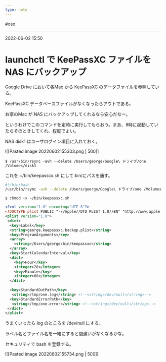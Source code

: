 ```yaml
---
type: note
---
```


#osx

---
2022-06-02  15:50

# launchctl で KeePassXC ファイルをNAS にバックアップ

Google Drive において各Mac から KeePassXC のデータファイルを参照している。

KeePassXC データベースファイルがなくなったらアウトである。

お家のMac が NAS にバックアップしてくれるなら安心だなー。

というわけでこのコマンドを定時に実行してもらおう。まあ、8時に起動していたらそのときしてくれ、程度でよい。

NAS  disk1 はユーザログイン項目に入れておく。

![[Pasted image 20220602155303.png | 500]]

```shell
$ /usr/bin/rsync -avh --delete /Users/george/Google\ ドライブ/one /Volumes/disk1
```

これを ~/bin/keepasscx.sh にして bin/にパスを通す。

```bash
#!/bin/bash
/usr/bin/rsync -avh --delete /Users/george/Google\ ドライブ/one /Volumes/disk1
```

```shell
$ chmod +x ~/bin/keepassxc.sh
```

```xml
<?xml version="1.0" encoding="UTF-8"?>
<!DOCTYPE plist PUBLIC "-//Apple//DTD PLIST 1.0//EN" "http://www.apple.com/DTDs/PropertyList-1.0.dtd">
<plist version="1.0">
 <dict>
  <key>Label</key>
  <string>george.keepassxc.backup.plist</string>
  <key>ProgramArguments</key>
  <array>
    <string>/Users/george/bin/keepassxc</string>
  </array>
  <key>StartCalendarInterval</key>
  <dict>
    <key>Hour</key>
    <integer>20</integer>
    <key>Minute</key>
    <integer>00</integer>
  </dict>
  
  <key>StandardOutPath</key>
   <string>/tmp/one.log</string> <!--<string>/dev/null</string>-->
  <key>StandardErrorPath</key>
   <string>/tmp/one.error</string> <!--<string>/dev/null</string>-->
 </dict>
</plist>
```

うまくいったら log のところを /dev/null にする。

ラベル名とファイル名を一緒にすると間違いがなくなるかな。

セキュリティで bash を登録する。

![[Pasted image 20220602155734.png | 500]]

